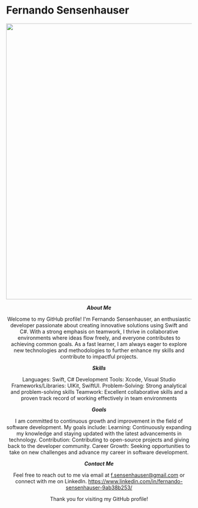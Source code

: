 # Fernando Sensenhauser

<div align="center">
    <img src="https://github.com/IlSense98/FernandoSensenhauser/assets/148085463/5a021b9b-fded-4d07-ba7d-c09d4e06591d" width="750" />



***About Me***

Welcome to my GitHub profile! I'm Fernando Sensenhauser, an enthusiastic developer passionate about creating innovative solutions using Swift and C#. With a strong emphasis on teamwork, I thrive in collaborative environments where ideas flow freely, and everyone contributes to achieving common goals. As a fast learner, I am always eager to explore new technologies and methodologies to further enhance my skills and contribute to impactful projects.

***Skills***

Languages: Swift, C#
Development Tools: Xcode, Visual Studio
Frameworks/Libraries: UIKit, SwiftUI.
Problem-Solving: Strong analytical and problem-solving skills
Teamwork: Excellent collaborative skills and a proven track record of working effectively in team environments

***Goals***

I am committed to continuous growth and improvement in the field of software development. My goals include:
Learning: Continuously expanding my knowledge and staying updated with the latest advancements in technology.
Contribution: Contributing to open-source projects and giving back to the developer community.
Career Growth: Seeking opportunities to take on new challenges and advance my career in software development.

***Contact Me***

Feel free to reach out to me via email at f.sensenhauser@gmail.com or connect with me on LinkedIn. https://www.linkedin.com/in/fernando-sensenhauser-9ab38b253/

Thank you for visiting my GitHub profile! 

